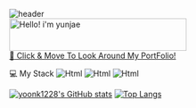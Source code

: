 ![header](https://capsule-render.vercel.app/api?type=soft&color=auto&height=150&section=header&text=Ace's%20git%20hub&fontSize=70)
<br />
<a href="https://cooltext.com"><img src="https://images.cooltext.com/5621658.png" display="block" width="318" height="58" margin-left="auto" margin-right="auto" alt="Hello! i'm yunjae" /></a>
<br /><a href="https://cooltext.com">:seedling: Click & Move To Look Around My PortFolio!</a>
<br />

  💻 My Stack
  <img alt="Html" src ="https://img.shields.io/badge/JavaScript.svg?&style=for-the-badge&logo=벳지내 글자&logoColor=벳지 글자 색"/>
  <img alt="Html" src ="https://img.shields.io/badge/원하는 아이콘.svg?&style=for-the-badge&logo=벳지내 글자&logoColor=벳지 글자 색"/>
  <img alt="Html" src ="https://img.shields.io/badge/원하는 아이콘.svg?&style=for-the-badge&logo=벳지내 글자&logoColor=벳지 글자 색"/>

[![yoonk1228's GitHub stats](https://github-readme-stats.vercel.app/api?username=yoonk1228&show_icons=true&theme=highcontrast)](https://github.com/yoonk1228/github-readme-stats)
[![Top Langs](https://github-readme-stats.vercel.app/api/top-langs/?username=anuraghazra&layout=compact&theme=highcontrast)](https://github.com/yoonk1228/github-readme-stats)
